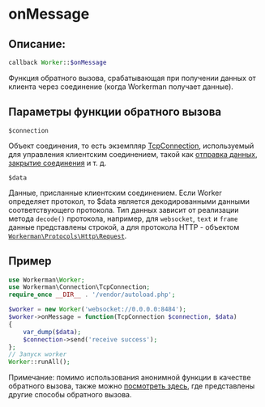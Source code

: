 # onMessage
## Описание:
```php
callback Worker::$onMessage
```

Функция обратного вызова, срабатывающая при получении данных от клиента через соединение (когда Workerman получает данные).

## Параметры функции обратного вызова

``` $connection ```

Объект соединения, то есть экземпляр [TcpConnection](../tcp-connection.md), используемый для управления клиентским соединением, такой как [отправка данных](../tcp-connection/send.md), [закрытие соединения](../tcp-connection/close.md) и т. д.

``` $data ```

Данные, присланные клиентским соединением. Если Worker определяет протокол, то $data является декодированными данными соответствующего протокола. Тип данных зависит от реализации метода `decode()` протокола, например, для `websocket`, `text` и `frame` данные представлены строкой, а для протокола HTTP - объектом [`Workerman\Protocols\Http\Request`](../http/request.md).

## Пример
```php
use Workerman\Worker;
use Workerman\Connection\TcpConnection;
require_once __DIR__ . '/vendor/autoload.php';

$worker = new Worker('websocket://0.0.0.0:8484');
$worker->onMessage = function(TcpConnection $connection, $data)
{
    var_dump($data);
    $connection->send('receive success');
};
// Запуск worker
Worker::runAll();
```

Примечание: помимо использования анонимной функции в качестве обратного вызова, также можно [посмотреть здесь](../faq/callback_methods.md), где представлены другие способы обратного вызова.
